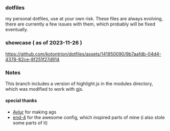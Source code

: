 ### dotfiles
my personal dotfiles, use at your own risk.
These files are always evolving, there are currently a few issues with them, which probably will be fixed eventually.

### showcase ( as of 2023-11-26 )

https://github.com/kotontrion/dotfiles/assets/141950090/9b7aafdb-04d4-4378-82ce-8f251f27d914

### Notes
This branch includes a version of highlight.js in the modules directory, which was modified to work with gjs.

#### special thanks
- [Aylur](https://www.github.com/Aylur) for making ags
- [end-4](https://www.github.com/end-4) for the awesome config, which inspired parts of mine (i also stole some parts of it)
